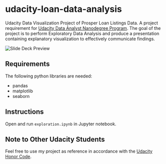 # udacity-loan-data-analysis
Udacity Data Visualization Project of Prosper Loan Listings Data. A project requirement for [Udacity Data Analyst Nanodegree Program](https://www.udacity.com/course/data-analyst-nanodegree--nd002). The goal of the project is to perform Exploratory Data Analysis and produce a presentation containing explanatory visualization to effectively communicate findings.

![Slide Deck Preview](https://github.com/roy-salvador/udacity-loan-data-analysis/blob/master/slide_deck.gif)

## Requirements
The following python libraries are needed:
* pandas
* matplotlib
* seaborn

## Instructions
Open and run `exploration.ipynb` in Jupyter notebook.

## Note to Other Udacity Students
Feel free to use my project as reference in accordance with the [Udacity Honor Code](https://udacity.zendesk.com/hc/en-us/articles/210667103-What-is-the-Udacity-Honor-Code-).
